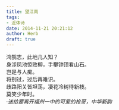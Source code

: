 ```yaml
---  
title: 望江南  
tags:  
- 近体诗  
date: 2014-11-21 20:21:12  
author: Herb  
draft: true
---  
```

鸿鹄志，此地几人知？  
身涉凤池惊败柳，手攀钟顶看山石。  
岂是与人痴。    
将别过，过后再难识。  
歧路阳关皆坦荡，凄花冷树待新枝。  
莫笑少年时。    
·*送给要离开福州一中的可爱的枪哥，中华新韵*